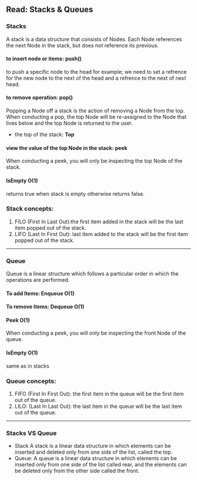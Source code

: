 ## Read: Stacks & Queues

### Stacks

A stack is a data structure that consists of Nodes. Each Node references the next Node in the stack, but does not reference its previous.

#### to insert node or items: **push()**
to push a specific node to the head for example; we need to set a refrence for the new node to the next of the head and a refrence to the next of next head.

#### to remove operation: **pop()**
Popping a Node off a stack is the action of removing a Node from the top. When conducting a pop, the top Node will be re-assigned to the Node that lives below and the top Node is returned to the user.

- the top of the stack: **Top**

#### view the value of the top Node in the stack: **peek**
When conducting a peek, you will only be inspecting the top Node of the stack.

#### IsEmpty O(1)
returns true when stack is empty otherwise returns false.


### Stack concepts: 

1. FILO (First In Last Out):the first item added in the stack will be the last item popped out of the stack.
2. LIFO (Last In First Out): last item added to the stack will be the first item popped out of the stack.

***

### Queue

Queue is a linear structure which follows a particular order in which the operations are performed.

#### To add Items: Enqueue O(1)

#### To remove Items: Dequeue O(1)

#### Peek O(1)
When conducting a peek, you will only be inspecting the front Node of the queue.

#### IsEmpty O(1)
same as in stacks


### Queue concepts: 
1. FIFO (First In First Out):  the first item in the queue will be the first item out of the queue.
2. LILO: (Last In Last Out): the last item in the queue will be the last item out of the queue.


***

### Stacks VS Queue

* Stack A stack is a linear data structure in which elements can be inserted and deleted only from one side of the list, called the top. 
* Queue: A queue is a linear data structure in which elements can be inserted only from one side of the list called rear, and the elements can be deleted only from the other side called the front.

